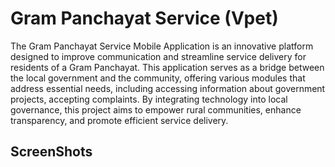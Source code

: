 # Gram Panchayat Service (Vpet) 

 The Gram Panchayat Service Mobile Application is an innovative platform designed 
to improve communication and streamline service delivery for residents of a Gram Panchayat. 
This application serves as a bridge between the local government and the community, offering 
various modules that address essential needs, including accessing information about 
government projects, accepting complaints. By integrating technology into local governance, 
this project aims to empower rural communities, enhance transparency, and promote efficient 
service delivery.

## ScreenShots

